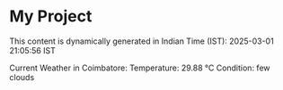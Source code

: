 # My Project

This content is dynamically generated in Indian Time (IST): 2025-03-01 21:05:56 IST


Current Weather in Coimbatore:
Temperature: 29.88 °C
Condition: few clouds

